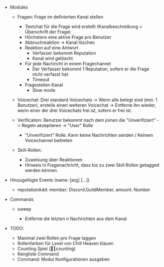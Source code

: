 * Modules
    * Fragen: Frage im definierten Kanal stellen
        * Textchat für die Frage wird erstellt (Kanalbeschreibung = Überschrift der Frage)
        * Höchstens eine aktive Frage pro Benutzer
        * Abbruchreaktion -> Kanal löschen
        * Reaktion auf eine Antwort
            * Verfasser bekommt Reputation
            * Kanal wird gelöscht
        * Für jede Nachricht in einem Fragechannel
            * Der Verfasser bekommt 1 Reputation, sofern er die Frage nicht verfasst hat
            * Timeout
        * Fragestellen Kanal
            * Slow mode
            
    * Voicechat: Drei standard Voicechats -> Wenn alle belegt sind (min. 1 Benutzer), erstelle einen weiteren Voicechat -> Entferne ihn wieder, wenn einer der drei Voicechats frei ist, sofern er frei ist.

    * Verification: Benutzer bekommt nach dem joinen die "Unverifiziert" -> Regeln akzeptieren -> "User" Rolle
        * "Unverifiziert" Rolle: Kann keine Nachrichten senden / Keinem Voicechannel beitreten

    * Skill-Rollen:
        * Zuweisung über Reaktionen
        * Hinweis in Fragenachricht, dass bis zu zwei Skill Rollen getagged werden können.

* Hinzugefügte Events (name: [arg] [...])
    * reputationAdd: member: Discord.GuildMember, amount: Number

* Commands
    * sweep <n>
        * Entferne die letzten n Nachrichten aus dem Kanal

* TODO:
    * Maximal zwei Rollen pro Frage taggen
    * Rollenfarben für Level von Chill Heaven klauen
    * Counting Spiel (🔢┃counting)
    * Rangliste Command
    * Command: Modul Konfigurationen ausgeben